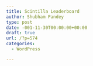 ```yaml
---
title: Scintilla Leaderboard
author: Shubham Pandey
type: post
date: -001-11-30T00:00:00+00:00
draft: true
url: /?p=574
categories:
  - WordPress

---
```

